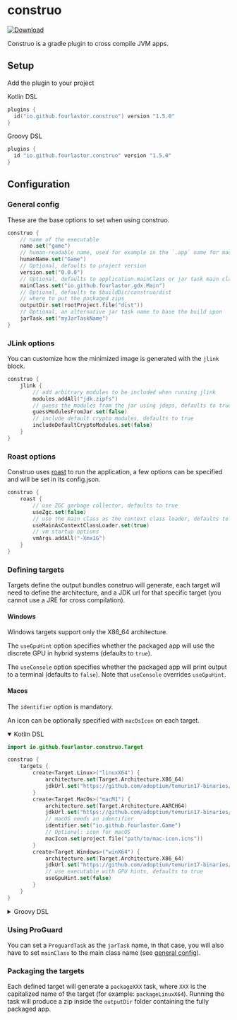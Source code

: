 # construo

[![Download](https://img.shields.io/gradle-plugin-portal/v/io.github.fourlastor.construo)](https://plugins.gradle.org/plugin/io.github.fourlastor.construo)

Construo is a gradle plugin to cross compile JVM apps.

## Setup

Add the plugin to your project

Kotlin DSL

```kotlin
plugins {
  id("io.github.fourlastor.construo") version "1.5.0"
}
```

Groovy DSL

```groovy
plugins {
  id "io.github.fourlastor.construo" version "1.5.0"
}
```

## Configuration

### General config

These are the base options to set when using construo.

```kotlin
construo {
    // name of the executable
    name.set("game")
    // human-readable name, used for example in the `.app` name for macOS
    humanName.set("Game")
    // Optional, defaults to project version
    version.set("0.0.0")
    // Optional, defaults to application.mainClass or jar task main class
    mainClass.set("io.github.fourlastor.gdx.Main")
    // Optional, defaults to $buildDir/construo/dist
    // where to put the packaged zips
    outputDir.set(rootProject.file("dist"))
    // Optional, an alternative jar task name to base the build upon
    jarTask.set("myJarTaskName")
}
```

### JLink options

You can customize how the minimized image is generated with the `jlink` block.

```kotlin
construo {
    jlink {
        // add arbitrary modules to be included when running jlink
        modules.addAll("jdk.zipfs")
        // guess the modules from the jar using jdeps, defaults to true
        guessModulesFromJar.set(false)
        // include default crypto modules, defaults to true
        includeDefaultCryptoModules.set(false)
    }
}
```

### Roast options

Construo uses [roast](https://github.com/fourlastor-alexandria/roast/) to run the application, a few options can be specified and will be set in its config.json.

```kotlin
construo {
    roast {
        // use ZGC garbage collector, defaults to true
        useZgc.set(false)
        // use the main class as the context class loader, defaults to false, useful for compose apps
        useMainAsContextClassLoader.set(true)
        // vm startup options
        vmArgs.addAll("-Xmx1G")
    }
}
```

### Defining targets

Targets define the output bundles construo will generate, each target will need to define the architecture, and a JDK url for that specific target (you cannot use a JRE for cross compilation).

#### Windows

Windows targets support only the X86_64 architecture.

The `useGpuHint` option specifies whether the packaged app will use the discrete GPU in hybrid systems (defaults to `true`).

The `useConsole` option specifies whether the packaged app will print output to a terminal (defaults to `false`). Note that `useConsole` overrides `useGpuHint`.

#### Macos

The `identifier` option is mandatory.

An icon can be optionally specified with `macOsIcon` on each target.

<details open>
<summary>Kotlin DSL</summary>

```kotlin
import io.github.fourlastor.construo.Target

construo {
    targets {
        create<Target.Linux>("linuxX64") {
            architecture.set(Target.Architecture.X86_64)
            jdkUrl.set("https://github.com/adoptium/temurin17-binaries/releases/download/jdk-17.0.11%2B9/OpenJDK17U-jdk_x64_linux_hotspot_17.0.11_9.tar.gz")
        }
        create<Target.MacOs>("macM1") {
            architecture.set(Target.Architecture.AARCH64)
            jdkUrl.set("https://github.com/adoptium/temurin17-binaries/releases/download/jdk-17.0.11%2B9/OpenJDK17U-jdk_aarch64_mac_hotspot_17.0.11_9.tar.gz")
            // macOS needs an identifier
            identifier.set("io.github.fourlastor.Game")
            // Optional: icon for macOS
            macIcon.set(project.file("path/to/mac-icon.icns"))
        }
        create<Target.Windows>("winX64") {
            architecture.set(Target.Architecture.X86_64)
            jdkUrl.set("https://github.com/adoptium/temurin17-binaries/releases/download/jdk-17.0.11%2B9/OpenJDK17U-jdk_x64_windows_hotspot_17.0.11_9.zip")
            // use executable with GPU hints, defaults to true
            useGpuHint.set(false)
        }
    }
}
```
</details>

<details>
<summary>Groovy DSL</summary>

```groovy
import io.github.fourlastor.construo.Target

construo {
    targets.configure {
        create("linuxX64", Target.Linux) {
            architecture.set(Target.Architecture.X86_64)
            jdkUrl.set("https://github.com/adoptium/temurin17-binaries/releases/download/jdk-17.0.11%2B9/OpenJDK17U-jdk_x64_linux_hotspot_17.0.11_9.tar.gz")
        }
        create("macM1", Target.MacOs) {
            architecture.set(Target.Architecture.AARCH64)
            jdkUrl.set("https://github.com/adoptium/temurin17-binaries/releases/download/jdk-17.0.11%2B9/OpenJDK17U-jdk_aarch64_mac_hotspot_17.0.11_9.tar.gz")
            // macOS needs an identifier
            identifier.set("io.github.fourlastor.Game")
            // Optional: icon for macOS
            macIcon.set(project.file("path/to/mac-icon.icns"))
        }
        create("winX64", Target.Windows) {
            architecture.set(Target.Architecture.X86_64)
            jdkUrl.set("https://github.com/adoptium/temurin17-binaries/releases/download/jdk-17.0.11%2B9/OpenJDK17U-jdk_x64_windows_hotspot_17.0.11_9.zip")
            // use executable with GPU hints, defaults to true
            useGpuHint.set(false)
        }
    }
}
```
</details>

### Using ProGuard

You can set a `ProguardTask` as the `jarTask` name, in that case, you will also have to set `mainClass` to the main class name (see [general config](#general-config)).

### Packaging the targets

Each defined target will generate a `packageXXX` task, where `XXX` is the capitalized name of the target (for example: `packageLinuxX64`). Running the task will produce a zip inside the `outputDir` folder containing the fully packaged app.
